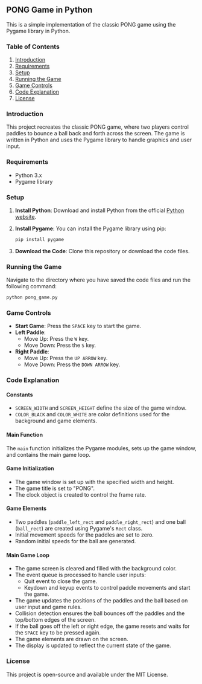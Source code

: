 ## PONG Game in Python

This is a simple implementation of the classic PONG game using the Pygame library in Python.

### Table of Contents
1. [Introduction](#introduction)
2. [Requirements](#requirements)
3. [Setup](#setup)
4. [Running the Game](#running-the-game)
5. [Game Controls](#game-controls)
6. [Code Explanation](#code-explanation)
7. [License](#license)

### Introduction
This project recreates the classic PONG game, where two players control paddles to bounce a ball back and forth across the screen. The game is written in Python and uses the Pygame library to handle graphics and user input.

### Requirements
- Python 3.x
- Pygame library

### Setup
1. **Install Python**:
   Download and install Python from the official [Python website](https://www.python.org/).

2. **Install Pygame**:
   You can install the Pygame library using pip:
   ```bash
   pip install pygame
   ```

3. **Download the Code**:
   Clone this repository or download the code files.

### Running the Game
Navigate to the directory where you have saved the code files and run the following command:
```bash
python pong_game.py
```

### Game Controls
- **Start Game**: Press the `SPACE` key to start the game.
- **Left Paddle**:
  - Move Up: Press the `W` key.
  - Move Down: Press the `S` key.
- **Right Paddle**:
  - Move Up: Press the `UP ARROW` key.
  - Move Down: Press the `DOWN ARROW` key.

### Code Explanation

#### Constants
- `SCREEN_WIDTH` and `SCREEN_HEIGHT` define the size of the game window.
- `COLOR_BLACK` and `COLOR_WHITE` are color definitions used for the background and game elements.

#### Main Function
The `main` function initializes the Pygame modules, sets up the game window, and contains the main game loop.

#### Game Initialization
- The game window is set up with the specified width and height.
- The game title is set to "PONG".
- The clock object is created to control the frame rate.

#### Game Elements
- Two paddles (`paddle_left_rect` and `paddle_right_rect`) and one ball (`ball_rect`) are created using Pygame's `Rect` class.
- Initial movement speeds for the paddles are set to zero.
- Random initial speeds for the ball are generated.

#### Main Game Loop
- The game screen is cleared and filled with the background color.
- The event queue is processed to handle user inputs:
  - Quit event to close the game.
  - Keydown and keyup events to control paddle movements and start the game.
- The game updates the positions of the paddles and the ball based on user input and game rules.
- Collision detection ensures the ball bounces off the paddles and the top/bottom edges of the screen.
- If the ball goes off the left or right edge, the game resets and waits for the `SPACE` key to be pressed again.
- The game elements are drawn on the screen.
- The display is updated to reflect the current state of the game.

### License
This project is open-source and available under the MIT License.


